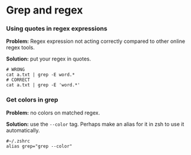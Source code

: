 # Grep and regex

### Using quotes in regex expressions
**Problem:** Regex expression not acting correctly compared to other online regex tools.

**Solution:** put your regex in quotes.
```
# WRONG
cat a.txt | grep -E word.*
# CORRECT
cat a.txt | grep -E 'word.*'
```

### Get colors in grep
**Problem:** no colors on matched regex.

**Solution:** use the ```--color``` tag. Perhaps make an alias for it in zsh to use it automatically.
```
#~/.zshrc
alias grep="grep --color"
```
